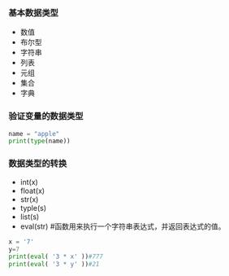 ### 基本数据类型
* 数值
* 布尔型
* 字符串
* 列表
* 元组
* 集合
* 字典

### 验证变量的数据类型
```python
name = "apple"
print(type(name))
```
### 数据类型的转换
* int(x)
* float(x)
* str(x)
* typle(s)
* list(s)
* eval(str) #函数用来执行一个字符串表达式，并返回表达式的值。
```python
x = '7'
y=7
print(eval( '3 * x' ))#777
print(eval( '3 * y' ))#21
```